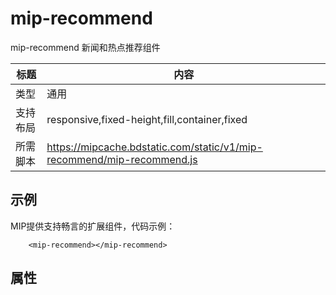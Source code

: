 # mip-recommend

mip-recommend 新闻和热点推荐组件

标题|内容
----|----
类型|通用
支持布局|responsive,fixed-height,fill,container,fixed
所需脚本|https://mipcache.bdstatic.com/static/v1/mip-recommend/mip-recommend.js

## 示例

MIP提供支持畅言的扩展组件，代码示例：

```
	<mip-recommend></mip-recommend>
```

## 属性


